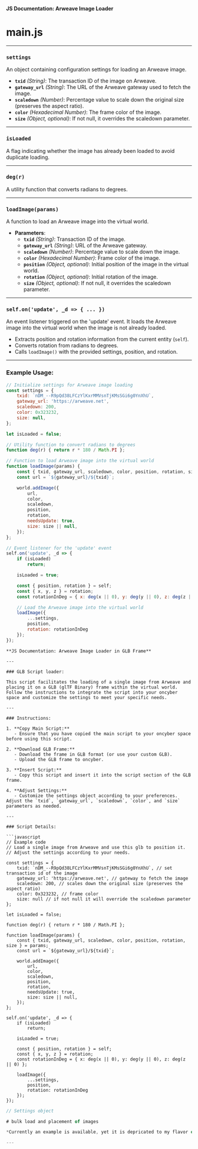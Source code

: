 **JS Documentation: Arweave Image Loader**

# main.js

---

### `settings`

An object containing configuration settings for loading an Arweave image.

- **`txid`** *(String)*: The transaction ID of the image on Arweave.
- **`gateway_url`** *(String)*: The URL of the Arweave gateway used to fetch the image.
- **`scaledown`** *(Number)*: Percentage value to scale down the original size (preserves the aspect ratio).
- **`color`** *(Hexadecimal Number)*: The frame color of the image.
- **`size`** *(Object, optional)*: If not null, it overrides the scaledown parameter.

---

### `isLoaded`

A flag indicating whether the image has already been loaded to avoid duplicate loading.

---

### `deg(r)`

A utility function that converts radians to degrees.

---

### `loadImage(params)`

A function to load an Arweave image into the virtual world.

- **Parameters**:
  - **`txid`** *(String)*: Transaction ID of the image.
  - **`gateway_url`** *(String)*: URL of the Arweave gateway.
  - **`scaledown`** *(Number)*: Percentage value to scale down the image.
  - **`color`** *(Hexadecimal Number)*: Frame color of the image.
  - **`position`** *(Object, optional)*: Initial position of the image in the virtual world.
  - **`rotation`** *(Object, optional)*: Initial rotation of the image.
  - **`size`** *(Object, optional)*: If not null, it overrides the scaledown parameter.

---

### `self.on('update', _d => { ... })`

An event listener triggered on the 'update' event. It loads the Arweave image into the virtual world when the image is not already loaded.

- Extracts position and rotation information from the current entity (`self`).
- Converts rotation from radians to degrees.
- Calls `loadImage()` with the provided settings, position, and rotation.

---

### Example Usage:

```javascript
// Initialize settings for Arweave image loading
const settings = {
    txid: `nDM_--R9pQd38LFCzYlKxrMMVsnTjKMsSGi6g0YnXhU`,
    gateway_url: 'https://arweave.net',
    scaledown: 200,
    color: 0x323232,
    size: null,
};

let isLoaded = false;

// Utility function to convert radians to degrees
function deg(r) { return r * 180 / Math.PI };

// Function to load Arweave image into the virtual world
function loadImage(params) {
    const { txid, gateway_url, scaledown, color, position, rotation, size } = params;
    const url = `${gateway_url}/${txid}`;

    world.addImage({
        url,
        color,
        scaledown,
        position,
        rotation,
        needsUpdate: true,
        size: size || null,
    });
};

// Event listener for the 'update' event
self.on('update', _d => {
    if (isLoaded)
        return;

    isLoaded = true;

    const { position, rotation } = self;
    const { x, y, z } = rotation;
    const rotationInDeg = { x: deg(x || 0), y: deg(y || 0), z: deg(z || 0) };

    // Load the Arweave image into the virtual world
    loadImage({
        ...settings,
        position,
        rotation: rotationInDeg
    });
});
```

```
**JS Documentation: Arweave Image Loader in GLB Frame**

---

### GLB Script loader:

This script facilitates the loading of a single image from Arweave and placing it on a GLB (glTF Binary) frame within the virtual world. Follow the instructions to integrate the script into your oncyber space and customize the settings to meet your specific needs.

---

### Instructions:

1. **Copy Main Script:**
   - Ensure that you have copied the main script to your oncyber space before using this script.

2. **Download GLB Frame:**
   - Download the frame in GLB format (or use your custom GLB).
   - Upload the GLB frame to oncyber.

3. **Insert Script:**
   - Copy this script and insert it into the script section of the GLB frame.

4. **Adjust Settings:**
   - Customize the settings object according to your preferences. Adjust the `txid`, `gateway_url`, `scaledown`, `color`, and `size` parameters as needed.

---

### Script Details:

```javascript
// Example code
// Load a single image from Arweave and use this glb to position it.
// Adjust the settings according to your needs.

const settings = {
    txid: `nDM_--R9pQd38LFCzYlKxrMMVsnTjKMsSGi6g0YnXhU`, // set transaction id of the image
    gateway_url: 'https://arweave.net', // gateway to fetch the image
    scaledown: 200, // scales down the original size (preserves the aspect ratio)
    color: 0x323232, // frame color
    size: null // if not null it will override the scaledown parameter
};

let isLoaded = false;

function deg(r) { return r * 180 / Math.PI };

function loadImage(params) {
    const { txid, gateway_url, scaledown, color, position, rotation, size } = params;
    const url = `${gateway_url}/${txid}`;

    world.addImage({
        url,
        color,
        scaledown,
        position,
        rotation,
        needsUpdate: true,
        size: size || null,
    });
};

self.on('update', _d => {
    if (isLoaded)
        return;

    isLoaded = true;

    const { position, rotation } = self;
    const { x, y, z } = rotation;
    const rotationInDeg = { x: deg(x || 0), y: deg(y || 0), z: deg(z || 0) };

    loadImage({
        ...settings,
        position,
        rotation: rotationInDeg
    });
});
```

```javascript
// Settings object

# bulk load and placement of images

*Currently an example is available, yet it is depricated to my flavor of writing code. I will refactor it soon.*

---